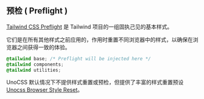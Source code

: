 ## 预检 ( Preflight )

[Tailwind CSS Preflight](https://tailwindcss.com/docs/preflight) 是 Tailwind 项目的一组固执己见的基本样式。

它们是在所有其他样式之前应用的，作用时重置不同浏览器中的样式，以确保在浏览器之间获得一致的体验。

```css
@tailwind base; /* Preflight will be injected here */
@tailwind components;
@tailwind utilities;
```

UnoCSS 默认情况下不提供样式重置或预检，但提供了丰富的样式重置预设 [Unocss Browser Style Reset](https://unocss.dev/guide/style-reset#browser-style-reset)。
